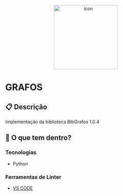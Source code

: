 <p align="center">
  <img alt= "icon" src="[https://img2.gratispng.com/20180510/xtq/kisspng-complete-graph-graph-theory-cycle-graph-vertex-5af42a3da32042.6640082215259510376682.jpg](https://upload.wikimedia.org/wikipedia/commons/3/31/Ciclo_em_um_grafo.png)" width ="200"/>
</p>

<h1>
  GRAFOS
</h1>


## :clipboard: Descrição
Implementação da biblioteca BibGrafos 1.0.4

## 🧐 O que tem dentro?

### Tecnologias
- Python

### Ferramentas de Linter
- [VS CODE](https://code.visualstudio.com)
